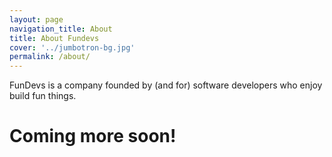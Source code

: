 ```yaml
---
layout: page
navigation_title: About
title: About Fundevs
cover: '../jumbotron-bg.jpg'
permalink: /about/
---
```


FunDevs is a company founded by (and for) software developers who enjoy build fun things.

# Coming more soon!

